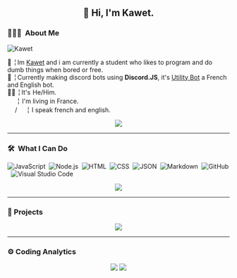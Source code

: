 <h2 align="center">👋 Hi, I'm Kawet.</h2>
<h3> 👨🏻‍💻 &nbsp;About Me</h3>
<p align="left"> <img src="https://komarev.com/ghpvc/?username=Kawet00" alt="Kawet" /> </p>

 📌 ╎ Im <a href="https://kawet.is-a.dev">Kawet</a> and i am currently a student who likes to program and do dumb things when bored or free.<br>
 🤖 ╎ Currently making discord bots using **Discord.JS**, it's <a href="https://www.utilitybot.me/">Utility Bot</a> a French and English bot.<br>
 👨‍💻 ╎ It's  He/Him.<br>
 <img src="https://freesvg.org/img/frenchflagframed.png" height="17em"/> ╎ I'm living in France.<br>
 <img src="https://freesvg.org/img/frenchflagframed.png" height="17em"/>/<img src="https://freesvg.org/img/Flag_of_the_United_States.png" height="17em"/> ╎ I speak french and english.<br>
 <p align="center">
    <a href="https://discord.com/users/691644619758370846">
      <img src="https://lanyard.cnrad.dev/api/691644619758370846"/>
       </a>
    </p>

-------

<h3> 🛠 &nbsp;What I Can Do </h3>

![JavaScript](https://img.shields.io/badge/-JavaScript-05122A?style=flat&logo=javascript)&nbsp;
![Node.js](https://img.shields.io/badge/-Node.js-05122A?style=flat&logo=node.js)&nbsp;
![HTML](https://img.shields.io/badge/-HTML-05122A?style=flat&logo=HTML5)&nbsp;
![CSS](https://img.shields.io/badge/-CSS-05122A?style=flat&logo=CSS3&logoColor=1572B6)&nbsp;
![JSON](https://img.shields.io/badge/-JSON-05122A?style=flat&logo=json)&nbsp;
![Markdown](https://img.shields.io/badge/-Markdown-05122A?style=flat&logo=markdown)&nbsp;
![GitHub](https://img.shields.io/badge/-GitHub-05122A?style=flat&logo=github)&nbsp;
![Visual Studio Code](https://img.shields.io/badge/-Visual%20Studio%20Code-05122A?style=flat&logo=visual-studio-code&logoColor=007ACC)&nbsp;
<p align="center">
 <img src="https://readme-stats-ochre.vercel.app/api/top-langs/?username=Kawet00&bg_color=00000000"/>
 </p>

-------

<h3> 📎&nbsp;Projects </h3>
<p align="center">
<a href="https://github.com/Kawet00/UtilityBot"><img src="https://readme-stats-ochre.vercel.app/api/pin/?username=Kawet00&repo=UtilityBot&bg_color=00000000"></a>
  </p>

-------
  
<h3> ⚙️&nbsp;Coding Analytics</h3>

<p align="center">
  <img src="https://readme-stats-ochre.vercel.app/api?username=Kawet00&show_icons=true&bg_color=00000000&include_all_commits=true&count_private=true" href="https://github.com/Kawet00"/>
 <img src="https://readme-stats-ochre.vercel.app/api/wakatime?username=Kawet00&bg_color=00000000&layout=compact" href="https://wakatime.com/@Kawet00"/>
</p>
